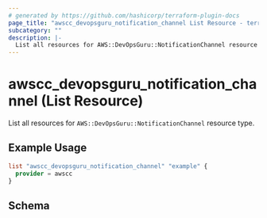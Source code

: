 ```yaml
---
# generated by https://github.com/hashicorp/terraform-plugin-docs
page_title: "awscc_devopsguru_notification_channel List Resource - terraform-provider-awscc"
subcategory: ""
description: |-
  List all resources for AWS::DevOpsGuru::NotificationChannel resource type.
---
```


# awscc_devopsguru_notification_channel (List Resource)

List all resources for `AWS::DevOpsGuru::NotificationChannel` resource type.

## Example Usage

```terraform
list "awscc_devopsguru_notification_channel" "example" {
  provider = awscc
}
```

<!-- schema generated by tfplugindocs -->
## Schema
